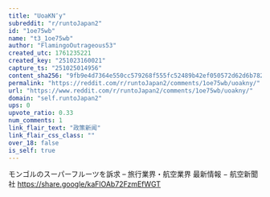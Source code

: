 ```yaml
---
title: "UoaKN″y"
subreddit: "r/runtoJapan2"
id: "1oe75wb"
name: "t3_1oe75wb"
author: "FlamingoOutrageous53"
created_utc: 1761235221
created_key: "251023160021"
capture_ts: "251025014956"
content_sha256: "9fb9e4d7364e550cc579268f555fc52489b42ef050572d62d6b782c96e22a76a"
permalink: "https://reddit.com/r/runtoJapan2/comments/1oe75wb/uoakny/"
url: "https://www.reddit.com/r/runtoJapan2/comments/1oe75wb/uoakny/"
domain: "self.runtoJapan2"
ups: 0
upvote_ratio: 0.33
num_comments: 1
link_flair_text: "政策新闻"
link_flair_css_class: ""
over_18: false
is_self: true
---
```


モンゴルのスーパーフルーツを訴求 – 旅行業界・航空業界 最新情報 −
航空新聞社 <https://share.google/kaFlOAb72FzmEfWGT>
